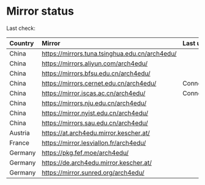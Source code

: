 <script src="./time.js"></script>
# Mirror status
Last check: <script type="text/javascript">localize(1709742155.6119344);</script>

|Country|Mirror|Last update|
|:------|:-----|:----------|
|China|https://mirrors.tuna.tsinghua.edu.cn/arch4edu/|<script type="text/javascript">localize(1709706862);</script>|
|China|https://mirrors.aliyun.com/arch4edu/|<script type="text/javascript">localize(1709706862);</script>|
|China|https://mirrors.bfsu.edu.cn/arch4edu/|<script type="text/javascript">localize(1709706862);</script>|
|China|https://mirrors.cernet.edu.cn/arch4edu/|ConnectionError|
|China|https://mirror.iscas.ac.cn/arch4edu/|ConnectionError|
|China|https://mirrors.nju.edu.cn/arch4edu/|<script type="text/javascript">localize(1709663776);</script>|
|China|https://mirror.nyist.edu.cn/arch4edu/|<script type="text/javascript">localize(1709706862);</script>|
|China|https://mirrors.sau.edu.cn/arch4edu/|<script type="text/javascript">localize(1709706862);</script>|
|Austria|https://at.arch4edu.mirror.kescher.at/|<script type="text/javascript">localize(1709706862);</script>|
|France|https://mirror.lesviallon.fr/arch4edu/|<script type="text/javascript">localize(1709706862);</script>|
|Germany|https://pkg.fef.moe/arch4edu/|<script type="text/javascript">localize(1709706862);</script>|
|Germany|https://de.arch4edu.mirror.kescher.at/|<script type="text/javascript">localize(1709706862);</script>|
|Germany|https://mirror.sunred.org/arch4edu/|<script type="text/javascript">localize(1709706862);</script>|

<script src="./tablefilter/tablefilter.js"></script>
<script src="./table.js"></script>